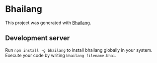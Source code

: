 # Bhailang

This project was generated with [Bhailang](https://bhailang.js.org/).

## Development server

Run `npm install -g bhailang` to install bhailang globally in your system. Execute your code by writing `bhailang filename.bhai`.

